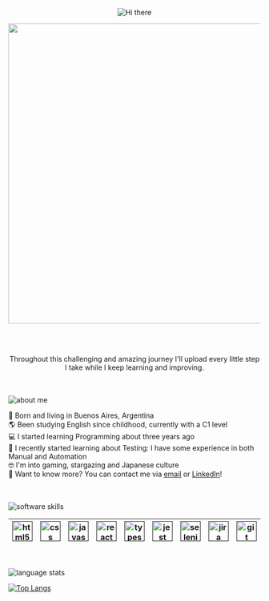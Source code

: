 <p align="center">
  <img src="https://i.ibb.co/1z9M3jS/Welcome.png" alt="Hi there" />
</p>

<p align="center">
  <img src="https://raw.githubusercontent.com/catppuccin/catppuccin/main/assets/palette/macchiato.png" width="600" />
</p>

<br/>
<br />
<p align="center">
  Throughout this challenging and amazing journey I'll upload every little step I take while I keep learning and improving.
</p>
<br/>
<br/>

<img src="https://i.ibb.co/dQs3xfJ/github-title-1.png" alt="about me" />

🏡 Born and living in Buenos Aires, Argentina
<br />
🌎 Been studying English since childhood, currently with a C1 level
<br />
💻 I started learning Programming about three years ago
<br />
🐛 I recently started learning about Testing: I have some experience in both Manual and Automation
<br />
🤓 I'm into gaming, stargazing and Japanese culture
<br />
📨 Want to know more? You can contact me via <a href="mailto:ledesmakv@gmail.com" target="_blank">email</a> or <a href="https://linkedin.com/in/ledesmakv" target="_blank">LinkedIn</a>!

<br />
<br />

<img src="https://i.ibb.co/TbCpmcf/github-title-2.png" alt="software skills" />

| [<img src="https://cdn.jsdelivr.net/gh/devicons/devicon/icons/html5/html5-original-wordmark.svg" alt="html5" width="40" height="40">]() |  [<img src="https://cdn.jsdelivr.net/gh/devicons/devicon/icons/css3/css3-original-wordmark.svg" alt="css" width="40" height="40">]() |  [<img src="https://cdn.jsdelivr.net/gh/devicons/devicon/icons/javascript/javascript-original.svg" alt="javascript" width="40" height="40">]() |  [<img src="https://cdn.jsdelivr.net/gh/devicons/devicon/icons/react/react-original.svg" alt="react" width="40" height="40">]() |  [<img src="https://cdn.jsdelivr.net/gh/devicons/devicon/icons/typescript/typescript-original.svg" alt="typescript" width="40" height="40">]() |  [<img src="https://cdn.jsdelivr.net/gh/devicons/devicon/icons/jest/jest-plain.svg" alt="jest" width="40" height="40">]() |  [<img src="https://cdn.jsdelivr.net/gh/devicons/devicon/icons/selenium/selenium-original.svg" alt="selenium" width="40" height="40">]() |  [<img src="https://cdn.jsdelivr.net/gh/devicons/devicon/icons/jira/jira-original.svg" alt="jira" width="40" height="40">]() |  [<img src="https://cdn.jsdelivr.net/gh/devicons/devicon/icons/git/git-original.svg" alt="git" width="40" height="40">]() |  [<img src="https://cdn.jsdelivr.net/gh/devicons/devicon/icons/vscode/vscode-original.svg" alt="vscode" width="40" height="40">]() |  [<img src="https://cdn.jsdelivr.net/gh/devicons/devicon/icons/npm/npm-original-wordmark.svg" alt="npm" width="40" height="40">]() |  [<img src="https://cdn.jsdelivr.net/gh/devicons/devicon/icons/yarn/yarn-original.svg" alt="yarn" width="40" height="40">]() |  [<img src="https://cdn.jsdelivr.net/gh/devicons/devicon/icons/pytest/pytest-original.svg" alt="pytest" width="40" height="40">]()
|---|---|---|---|---|---|---|---|---|---|---|---|---|

<br />
<br/>

  <img src="https://i.ibb.co/rcSR0Gd/github-title-3.png" alt="language stats" />

[![Top Langs](https://github-readme-stats.vercel.app/api/top-langs/?username=anuraghazra&layout=compact)](https://github.com/anuraghazra/github-readme-stats)
